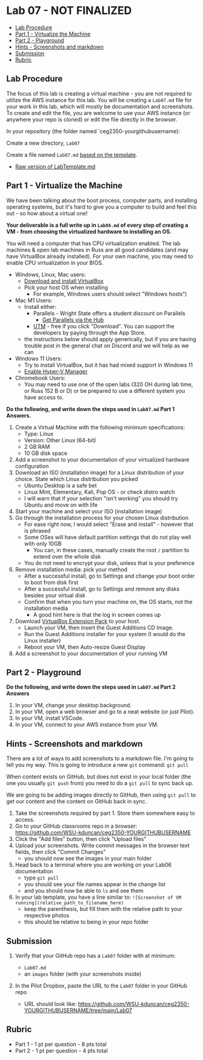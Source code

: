# Lab 07 - NOT FINALIZED

- [Lab Procedure](#Lab-Procedure)
- [Part 1 - Virtualize the Machine](#Part-1---Virtualize-the-Machine)
- [Part 2 - Playground](#Part-2---Playground)
- [Hints - Screenshots and markdown](#Hints---Screenshots-and-markdown)
- [Submission](#Submission)
- [Rubric](#Rubric)

## Lab Procedure

The focus of this lab is creating a virtual machine - you are not required to utilize the AWS instance for this lab. You will be creating a `Lab07.md` file for your work in this lab, which will mostly be documentation and screenshots. To create and edit the file, you are welcome to use your AWS instance (or anywhere your repo is cloned) or edit the file directly in the browser.

In your repository (the folder named `ceg2350-yourgithubusername):

Create a new directory, `Lab07`

Create a file named `Lab07.md` [based on the template](LabTemplate.md).

- [Raw version of LabTemplate.md](https://raw.githubusercontent.com/pattonsgirl/CEG2350/main/Labs/Lab07/LabTemplate.md)

## Part 1 - Virtualize the Machine

We have been talking about the boot process, computer parts, and installing operating systems, but it's hard to give you a computer to build and feel this out - so how about a virtual one!

**Your deliverable is a full write up in `Lab06.md` of every step of creating a VM - from choosing the virtualized hardware to installing an OS.**

You will need a computer that has CPU virtualization enabled. The lab machines & open lab machines in Russ are all good candidates (and may have VirtualBox already installed). For your own machine, you may need to enable CPU virtualization in your BIOS.

- Windows, Linux, Mac users:
  - [Download and install VirtualBox](https://www.virtualbox.org/wiki/Downloads)
  - Pick your host OS when installing
    - For example, Windows users should select "Windows hosts")
- Mac M1 Users:
  - Install either:
    - Parallels - Wright State offers a student discount on Parallels
      - [Get Parallels via the Hub](https://www.wright.edu/information-technology/software-purchases-for-personal-use)
    - [UTM](https://mac.getutm.app/) - free if you click "Download". You can support the developers by paying through the App Store.
  - the instructions below should apply generically, but if you are having trouble post in the general chat on Discord and we will help as we can
- Windows 11 Users:
  - Try to install VirtualBox, but it has had mixed support in Windows 11
  - [Enable Hyper-V Manager](https://www.groovypost.com/howto/enable-virtualization-in-windows-11/)
- Chromebook Users:
  - You may need to use one of the open labs (320 OH during lab time, or Russ 152 B or D) or be prepared to use a different system you have access to.

**Do the following, and write down the steps used in `Lab07.md` Part 1 Answers.**

1. Create a Virtual Machine with the following minimum specifications:
   - Type: Linux
   - Version: Other Linux (64-bit)
   - 2 GB RAM
   - 10 GB disk space
2. Add a screenshot to your documentation of your virtualized hardware configuration
3. Download an ISO (installation image) for a Linux distribution of your choice. State which Linux distribution you picked
   - Ubuntu Desktop is a safe bet
   - Linux Mint, Elementary, Kali, Pop OS - or check distro watch
   - I will warn that if your selection "isn't working" you should try Ubuntu and move on with life
4. Start your machine and select your ISO (installation image)
5. Go through the installation process for your chosen Linux distribution
   - For ease right now, I would select "Erase and install" - however that is phrased
   - Some OSes will have default partition settings that do not play well with only 10GB
     - You can, in these cases, manually create the root `/` partition to extend over the whole disk
   - You do not need to encrypt your disk, unless that is your preference
6. Remove installation media: pick your method
   - After a successful install, go to Settings and change your boot order to boot from disk first
   - After a successful install, go to Settings and remove any disks besides your virtual disk
   - Confirm that when you turn your machine on, the OS starts, not the installation media
     - A good hint here is that the log in screen comes up
7. Download [VirtualBox Extension Pack](https://download.virtualbox.org/virtualbox/6.1.32/Oracle_VM_VirtualBox_Extension_Pack-6.1.32.vbox-extpack) to your host.
   - Launch your VM, then insert the Guest Additions CD Image.
   - Run the Guest Additions installer for your system (I would do the Linux installer)
   - Reboot your VM, then Auto-resize Guest Display
8. Add a screenshot to your documentation of your running VM

## Part 2 - Playground

**Do the following, and write down the steps used in `Lab07.md` Part 2 Answers**

1. In your VM, change your desktop background.
2. In your VM, open a web browser and go to a neat website (or just Pilot).
3. In your VM, install VSCode.
4. In your VM, connect to your AWS instance from your VM.

## Hints - Screenshots and markdown

There are a lot of ways to add screenshots to a markdown file. I'm going to tell you my way. This is going to introduce a new `git` command: `git pull`

When content exists on GitHub, but does not exist in your local folder (the one you usually `git push` from) you need to do a `git pull` to sync back up.

We are going to be adding images directly to GitHub, then using `git pull` to get our content and the content on GitHub back in sync.

1. Take the screenshots required by part 1. Store them somewhere easy to access.
2. Go to your GitHub classrooms repo in a browser: https://github.com/WSU-kduncan/ceg2350-YOURGITHUBUSERNAME
3. Click the "Add files" button, then click "Upload files"
4. Upload your screenshots. Write commit messages in the browser text fields, then click "Commit Changes"
   - you should now see the images in your main folder
5. Head back to a terminal where you are working on your Lab06 documentation
   - type `git pull`
   - you should see your file names appear in the change list
   - and you should now be able to `ls` and see them
6. In your lab template, you have a line similar to: `![Screenshot of VM running](relative_path_to_filename_here)`
   - keep the parenthesis, but fill them with the relative path to your respective photos
   - this should be relative to being in your repo folder

## Submission

1. Verify that your GitHub repo has a `Lab07` folder with at minimum:

   - `Lab07.md`
   - an `images` folder (with your screenshots inside)

2. In the Pilot Dropbox, paste the URL to the `Lab07` folder in your GitHub repo
   - URL should look like: https://github.com/WSU-kduncan/ceg2350-YOURGITHUBUSERNAME/tree/main/Lab07

## Rubric

- Part 1 - 1 pt per question - 8 pts total
- Part 2 - 1 pt per question - 4 pts total
